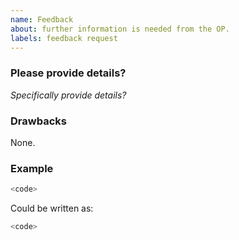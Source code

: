 ```yaml
---
name: Feedback
about: further information is needed from the OP.
labels: feedback request
---
```


### Please provide details?

*Specifically provide details?*

### Drawbacks

None.

### Example

```rust
<code>
```

Could be written as:

```rust
<code>
```